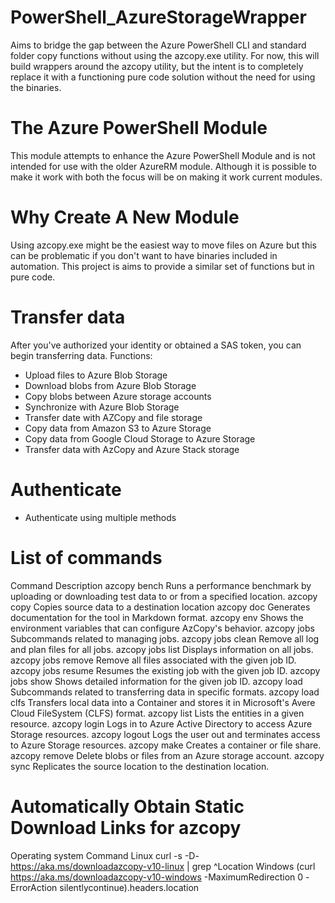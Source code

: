 # PowerShell_AzureStorageWrapper
Aims to bridge the gap between the Azure PowerShell CLI and standard folder copy functions without using the azcopy.exe utility. For now, this will build wrappers around the azcopy utility, but the intent is to completely replace it with a functioning pure code solution without the need for using the binaries.

# The Azure PowerShell Module
This module attempts to enhance the Azure PowerShell Module and is not intended for use with the older AzureRM module. Although it is possible to make it work with both the focus will be on making it work current modules.

# Why Create A New Module
Using azcopy.exe might be the easiest way to move files on Azure but this can be problematic if you don't want to have binaries included in automation. This project is aims to provide a similar set of functions but in pure code.

# Transfer data
After you've authorized your identity or obtained a SAS token, you can begin transferring data.
Functions:
- Upload files to Azure Blob Storage
- Download blobs from Azure Blob Storage
- Copy blobs between Azure storage accounts
- Synchronize with Azure Blob Storage
- Transfer date with AZCopy and file storage
- Copy data from Amazon S3 to Azure Storage
- Copy data from Google Cloud Storage to Azure Storage
- Transfer data with AzCopy and Azure Stack storage

# Authenticate
- Authenticate using multiple methods

# List of commands
Command	Description
azcopy bench	Runs a performance benchmark by uploading or downloading test data to or from a specified location.
azcopy copy	Copies source data to a destination location
azcopy doc	Generates documentation for the tool in Markdown format.
azcopy env	Shows the environment variables that can configure AzCopy's behavior.
azcopy jobs	Subcommands related to managing jobs.
azcopy jobs clean	Remove all log and plan files for all jobs.
azcopy jobs list	Displays information on all jobs.
azcopy jobs remove	Remove all files associated with the given job ID.
azcopy jobs resume	Resumes the existing job with the given job ID.
azcopy jobs show	Shows detailed information for the given job ID.
azcopy load	Subcommands related to transferring data in specific formats.
azcopy load clfs	Transfers local data into a Container and stores it in Microsoft's Avere Cloud FileSystem (CLFS) format.
azcopy list	Lists the entities in a given resource.
azcopy login Logs in to Azure Active Directory to access Azure Storage resources.
azcopy logout	Logs the user out and terminates access to Azure Storage resources.
azcopy make	Creates a container or file share.
azcopy remove	Delete blobs or files from an Azure storage account.
azcopy sync	Replicates the source location to the destination location.

# Automatically Obtain Static Download Links for azcopy
Operating system	Command
Linux	curl -s -D- https://aka.ms/downloadazcopy-v10-linux | grep ^Location
Windows	(curl https://aka.ms/downloadazcopy-v10-windows -MaximumRedirection 0 -ErrorAction silentlycontinue).headers.location

